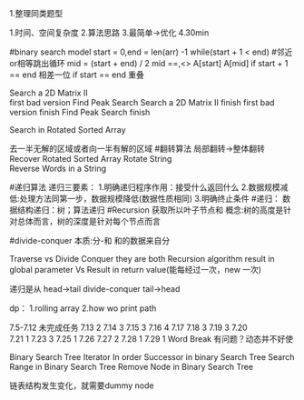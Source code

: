 
1.整理同类题型

1.时间、空间复杂度
2.算法思路
3.最简单->优化
4.30min

#binary search model
start = 0,end = len(arr) -1
while(start + 1 < end) #邻近or相等跳出循环
    mid = (start + end) / 2
    mid ==,<>
    A[start]
    A[mid]
    if start + 1 == end 相差一位
    if start == end 重叠
    
Search a 2D Matrix II   
first bad version
Find Peak Search
Search a 2D Matrix II   finish
first bad version       finish
Find Peak Search        finish

Search in Rotated Sorted Array

   
去一半无解的区域或者向一半有解的区域
#翻转算法
局部翻转->整体翻转
    Recover Rotated Sorted Array
    Rotate String  
    Reverse Words in a String
 
#递归算法
递归三要素：
    1.明确递归程序作用：接受什么返回什么 
    2.数据规模减低:处理方法同第一步，数据规模降低(数据性质相同)
    3.明确终止条件
#递归：
    数据结构递归：树；算法递归
#Recursion 获取所以叶子节点和
概念:树的高度是针对总体而言，树的深度是针对每个节点而言

#divide-conquer
本质:分-和 和的数据来自分

Traverse vs Divide Conquer
they are both Recursion algorithm
result in  global parameter Vs Result in return value(能每经过一次，new 一次)


递归是从 head->tail
divide-conquer tail->head

dp：
1.rolling array
2.how wo print path


7.5-7.12 未完成任务
7.13 2
7.14 3
7.15 3
7.16 4
7.17 
7.18 3
7.19 3
7.20    
7.21 1
7.23 3
7.25 1
7.26
7.27 2
7.28 1
7.29 1
Word Break 有问题？动态并不好使

Binary Search Tree Iterator 
In order Successor in binary Search Tree
Search Range in Binary Search Tree
Remove Node in Binary Search Tree

链表结构发生变化，就需要dummy node
